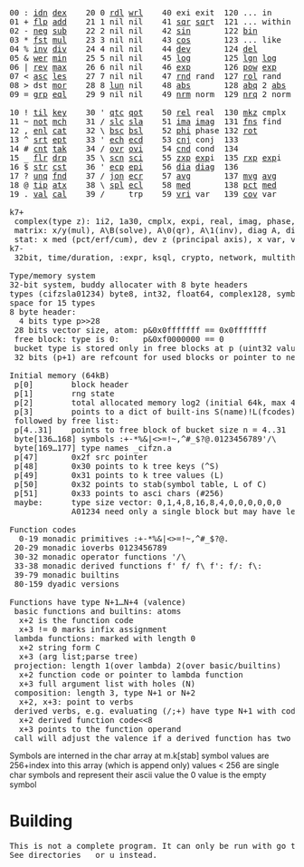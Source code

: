 <pre>00 : <a href="../../blob/master/k.go#L780">idn</a> <a href="../../blob/master/k.go#L481">dex</a>    20 0 <a href="../../blob/master/k.go#L3774">rdl</a> <a href="../../blob/master/k.go#L3778">wrl</a>    40 exi exit  120 ... in       60 <a href="../../blob/master/k.go#L4472">prm</a>  140
01 + <a href="../../blob/master/k.go#L781">flp</a> <a href="../../blob/master/k.go#L2058">add</a>    21 1 nil nil    41 <a href="../../blob/master/k.go#L1881">sqr</a> <a href="../../blob/master/k.go#L1881">sqr</a>t  121 ... within   61      141
02 - <a href="../../blob/master/k.go#L820">neg</a> <a href="../../blob/master/k.go#L2059">sub</a>    22 2 nil nil    42 <a href="../../blob/master/k.go#L1884">sin</a>       122 <a href="../../blob/master/k.go#L4023">bin</a>          62      142
03 * <a href="../../blob/master/k.go#L823">fst</a> <a href="../../blob/master/k.go#L2060">mul</a>    23 3 nil nil    43 <a href="../../blob/master/k.go#L1887">cos</a>       123 ... like     63      143
04 % <a href="../../blob/master/k.go#L861">inv</a> <a href="../../blob/master/k.go#L2061">div</a>    24 4 nil nil    44 <a href="../../blob/master/k.go#L5075">dev</a>       124 <a href="../../blob/master/k.go#L4439">del</a>          64      144
05 & <a href="../../blob/master/k.go#L864">wer</a> <a href="../../blob/master/k.go#L2062">min</a>    25 5 nil nil    45 <a href="../../blob/master/k.go#L1905">log</a>       125 <a href="../../blob/master/k.go#L2067">lgn</a> <a href="../../blob/master/k.go#L1905">log</a>      65      145
06 | <a href="../../blob/master/k.go#L890">rev</a> <a href="../../blob/master/k.go#L2063">max</a>    26 6 nil nil    46 <a href="../../blob/master/k.go#L1908">exp</a>       126 <a href="../../blob/master/k.go#L2070">pow</a> <a href="../../blob/master/k.go#L1908">exp</a>      66      146
07 < <a href="../../blob/master/k.go#L921">asc</a> <a href="../../blob/master/k.go#L2064">les</a>    27 7 nil nil    47 <a href="../../blob/master/k.go#L4564">rnd</a> rand  127 <a href="../../blob/master/k.go#L4509">rol</a> rand     67      147
08 > dst <a href="../../blob/master/k.go#L2065">mor</a>    28 8 <a href="../../blob/master/k.go#L3784">lun</a> nil    48 <a href="../../blob/master/k.go#L1890">abs</a>       128 <a href="../../blob/master/k.go#L1898">abq</a> 2 <a href="../../blob/master/k.go#L1890">abs</a>    68      148
09 = <a href="../../blob/master/k.go#L964">grp</a> <a href="../../blob/master/k.go#L2066">eql</a>    29 9 nil nil    49 <a href="../../blob/master/k.go#L4652">nrm</a> norm  129 <a href="../../blob/master/k.go#L4653">nrq</a> 2 norm   69      149
                                                                          
10 ! <a href="../../blob/master/k.go#L993">til</a> <a href="../../blob/master/k.go#L2111">key</a>    30 ' <a href="../../blob/master/k.go#L3337">qtc</a> <a href="../../blob/master/k.go#L3334">qot</a>    50 <a href="../../blob/master/k.go#L1911">rel</a> real  130 <a href="../../blob/master/k.go#L4998">mkz</a> cmplx    70      150
11 ~ <a href="../../blob/master/k.go#L1087">not</a> <a href="../../blob/master/k.go#L2145">mch</a>    31 / <a href="../../blob/master/k.go#L3338">slc</a> <a href="../../blob/master/k.go#L3335">sla</a>    51 <a href="../../blob/master/k.go#L1912">ima</a> <a href="../../blob/master/k.go#L1912">ima</a>g  131 <a href="../../blob/master/k.go#L2692">fns</a> find     71      151
12 , <a href="../../blob/master/k.go#L1106">enl</a> <a href="../../blob/master/k.go#L2209">cat</a>    32 \ <a href="../../blob/master/k.go#L3339">bsc</a> <a href="../../blob/master/k.go#L3336">bsl</a>    52 <a href="../../blob/master/k.go#L1913">phi</a> phase 132 <a href="../../blob/master/k.go#L2442">rot</a>          72      152
13 ^ <a href="../../blob/master/k.go#L1124">srt</a> <a href="../../blob/master/k.go#L2345">ept</a>    33 ' <a href="../../blob/master/k.go#L3346">ech</a> <a href="../../blob/master/k.go#L3372">ecd</a>    53 <a href="../../blob/master/k.go#L1941">cnj</a> conj  133              73      153
14 # <a href="../../blob/master/k.go#L1125">cnt</a> <a href="../../blob/master/k.go#L2375">tak</a>    34 / <a href="../../blob/master/k.go#L3486">ovr</a> <a href="../../blob/master/k.go#L3624">ovi</a>    54 <a href="../../blob/master/k.go#L4832">cnd</a> cond  134              74      154
15 _ <a href="../../blob/master/k.go#L1133">flr</a> <a href="../../blob/master/k.go#L2443">drp</a>    35 \ <a href="../../blob/master/k.go#L3545">scn</a> <a href="../../blob/master/k.go#L3657">sci</a>    55 <a href="../../blob/master/k.go#L1999">zxp</a> <a href="../../blob/master/k.go#L1908">exp</a>i  135 <a href="../../blob/master/k.go#L1962">rxp</a> <a href="../../blob/master/k.go#L1908">exp</a>i     75      155
16 $ <a href="../../blob/master/k.go#L1146">str</a> <a href="../../blob/master/k.go#L2553">cst</a>    36 ' <a href="../../blob/master/k.go#L3392">ecp</a> <a href="../../blob/master/k.go#L3438">epi</a>    56 <a href="../../blob/master/k.go#L1062">dia</a> <a href="../../blob/master/k.go#L1062">dia</a>g  136              76      156
17 ? <a href="../../blob/master/k.go#L1223">unq</a> <a href="../../blob/master/k.go#L2653">fnd</a>    37 / <a href="../../blob/master/k.go#L3917">jon</a> <a href="../../blob/master/k.go#L3458">ecr</a>    57 <a href="../../blob/master/k.go#L5170">avg</a>       137 <a href="../../blob/master/k.go#L5201">mvg</a> <a href="../../blob/master/k.go#L5170">avg</a>      77      157
18 @ <a href="../../blob/master/k.go#L1255">tip</a> <a href="../../blob/master/k.go#L2724">atx</a>    38 \ <a href="../../blob/master/k.go#L3884">spl</a> <a href="../../blob/master/k.go#L3472">ecl</a>    58 <a href="../../blob/master/k.go#L5306">med</a>       138 <a href="../../blob/master/k.go#L5318">pct</a> <a href="../../blob/master/k.go#L5306">med</a>      78      158
19 . <a href="../../blob/master/k.go#L1268">val</a> <a href="../../blob/master/k.go#L3192">cal</a>    39 /     trp    59 <a href="../../blob/master/k.go#L5101">vri</a> var   139 <a href="../../blob/master/k.go#L5122">cov</a> var      79      15

k7+
 complex(type z): 1i2, 1a30, cmplx, expi, real, imag, phase, conj, rand 3i(binormal)
 matrix: x/y(mul), A\B(solve), A\0(qr), A\1(inv), diag A, diag v, norm, cond
 stat: x med (pct/erf/cum), dev z (principal axis), x var, var z (cov), x avg (cum/win/exp)
k7-
 32bit, time/duration, :expr, ksql, crypto, network, multithread
 
Type/memory system
32-bit system, buddy allocater with 8 byte headers
types (cifzsla01234) byte8, int32, float64, complex128, symbol64, list32, dict64, funcs
space for 15 types
8 byte header:
  4 bits type p>>28
 28 bits vector size, atom: p&0x0fffffff == 0x0fffffff
 free block: type is 0:     p&0xf0000000 == 0
 bucket type is stored only in free blocks at p (uint32 value)
 32 bits (p+1) are refcount for used blocks or pointer to next free

Initial memory (64kB)
 p[0]        block header
 p[1]        rng state
 p[2]        total allocated memory log2 (initial 64k, max 4G) uint32
 p[3]        points to a dict of built-ins S(name)!L(fcodes)
 followed by free list:
 p[4..31]    points to free block of bucket size n = 4..31
 byte[136…168] symbols :+-*%&|<>=!~,^#_$?@.0123456789'/\
 byte[169…177] type names _cifzn.a
 p[47]       0x2f src pointer
 p[48]       0x30 points to k tree keys (^S)
 p[49]       0x31 points to k tree values (L)
 p[50]       0x32 points to stab(symbol table, L of C)
 p[51]       0x33 points to asci chars (#256)
 maybe:      type size vector: 0,1,4,8,16,8,4,0,0,0,0,0,0
             A01234 need only a single block but may have length>0

Function codes
  0-19 monadic primitives :+-*%&|<>=!~,^#_$?@.
 20-29 monadic ioverbs 0123456789
 30-32 monadic operator functions '/\
 33-38 monadic derived functions f' f/ f\ f': f/: f\:
 39-79 monadic builtins
 80-159 dyadic versions

Functions have type N+1…N+4 (valence)
 basic functions and builtins: atoms
  x+2 is the function code
  x+3 != 0 marks infix assignment
 lambda functions: marked with length 0
  x+2 string form C
  x+3 (arg list;parse tree)
 projection: length 1(over lambda) 2(over basic/builtins)
  x+2 function code or pointer to lambda function
  x+3 full argument list with holes (N)
 composition: length 3, type N+1 or N+2
  x+2, x+3: point to verbs
 derived verbs, e.g. evaluating (/;+) have type N+1 with code > 256
  x+2 derived function code<<8
  x+3 points to the function operand
 call will adjust the valence if a derived function has two arguments
</pre>

Symbols are interned in the char array at m.k[stab]
 symbol values are 256+index into this array (which is append only)
 values < 256 are single char symbols and represent their ascii value
 the 0 value is the empty symbol

# Building
<pre>
This is not a complete program. It can only be run with go test.
See directories _ or u instead.
</pre>
